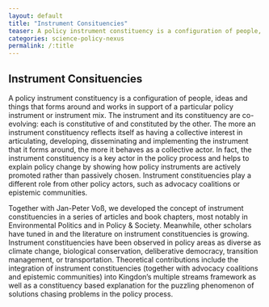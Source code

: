 ```yaml
---
layout: default
title: "Instrument Consituencies"
teaser: A policy instrument constituency is a configuration of people, ideas and things that forms around and works in support of a particular policy instrument or instrument mix. Read why instrument constituencies are important actors in the policy process. 
categories: science-policy-nexus
permalink: /:title
---
```


## Instrument Consituencies

A policy instrument constituency is a configuration of people, ideas and things that forms around and works in support of a particular policy instrument or instrument mix. The instrument and its constituency are co-evolving: each is constitutive of and constituted by the other. The more an instrument constituency reflects itself as having a collective interest in articulating, developing, disseminating and implementing the instrument that it forms around, the more it behaves as a collective actor. In fact, the instrument constituency is a key actor in the policy process and helps to explain policy change by showing how policy instruments are actively promoted rather than passively chosen. Instrument constituencies play a different role from other policy actors, such as advocacy coalitions or epistemic communities.

Together with Jan-Peter Voß, we developed the concept of instrument constituencies in a series of articles and book chapters, most notably in Environmental Politics and in Policy & Society. Meanwhile, other scholars have tuned in and the literature on instrument constituencies is growing. Instrument constituencies have been observed in policy areas as diverse as climate change, biological conservation, deliberative democracy, transition management, or transportation. Theoretical contributions include the integration of instrument constituencies (together with advocacy coalitions and epistemic communities) into Kingdon’s multiple streams framework as well as a constituency based explanation for the puzzling phenomenon of solutions chasing problems in the policy process.
